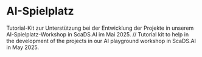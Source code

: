 # AI-Spielplatz
Tutorial-Kit zur Unterstützung bei der Entwicklung der Projekte in unserem AI-Spielplatz-Workshop in ScaDS.AI im Mai 2025. // Tutorial kit to help in the development of the projects in our AI playground workshop in ScaDS.AI in May 2025.
